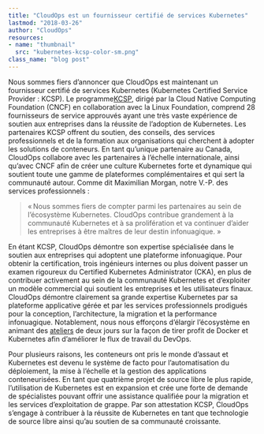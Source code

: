 ```yaml
---
title: "CloudOps est un fournisseur certifié de services Kubernetes"
lastmod: "2018-03-26"
author: "CloudOps"
resources:
- name: "thumbnail"
  src: "kubernetes-kcsp-color-sm.png"
class_name: "blog post"
---
```


<p>Nous sommes fiers d’annoncer que CloudOps est maintenant un fournisseur certifié de services Kubernetes (Kubernetes Certified Service Provider : KCSP). Le programme<a href="https://kubernetes.io/partners/" target="_blank">KCSP</a>, dirigé par la Cloud Native Computing Foundation (CNCF) en collaboration avec la Linux Foundation, comprend 28 fournisseurs de service approuvés ayant une très vaste expérience de soutien aux entreprises dans la réussite de l’adoption de Kubernetes. Les partenaires KCSP offrent du soutien, des conseils, des services professionnels et de la formation aux organisations qui cherchent à adopter les solutions de conteneurs. En tant qu’unique partenaire au Canada, CloudOps collabore avec les partenaires à l’échelle internationale, ainsi qu’avec CNCF afin de créer une culture Kubernetes forte et dynamique qui soutient toute une gamme de plateformes complémentaires et qui sert la communauté autour. Comme dit Maximilian Morgan, notre V.-P. des services professionnels :</p>

<blockquote>
<p>« Nous sommes fiers de compter parmi les partenaires au sein de l’écosystème Kubernetes. CloudOps contribue grandement à la communauté Kubernetes et à sa prolifération et va continuer d’aider les entreprises à être maîtres de leur destin infonuagique. »</p>
</blockquote>

<p>En étant KCSP, CloudOps démontre son expertise spécialisée dans le soutien aux entreprises qui adoptent une plateforme infonuagique. Pour obtenir la certification, trois ingénieurs internes ou plus doivent passer un examen rigoureux du Certified Kubernetes Administrator (CKA), en plus de contribuer activement au sein de la communauté Kubernetes et d’exploiter un modèle commercial qui soutient les entreprises et les utilisateurs finaux. CloudOps démontre clairement sa grande expertise Kubernetes par sa plateforme applicative gérée et par les services professionnels prodigués pour la conception, l’architecture, la migration et la performance infonuagique. Notablement, nous nous efforçons d’élargir l’écosystème en animant des <a href="https://www.cloudops.com/fr/ateliers-docker-kubernetes/" target="_blank">ateliers</a> de deux jours sur la façon de tirer profit de Docker et Kubernetes afin d’améliorer le flux de travail du DevOps.</p><p>Pour plusieurs raisons, les conteneurs ont pris le monde d’assaut et Kubernetes est devenu le système de facto pour l’automatisation du déploiement, la mise à l’échelle et la gestion des applications conteneurisées. En tant que quatrième projet de source libre le plus rapide, l’utilisation de Kubernetes est en expansion et crée une forte de demande de spécialistes pouvant offrir une assistance qualifiée pour la migration et les services d’exploitation de grappe. Par son attestation KCSP, CloudOps s’engage à contribuer à la réussite de Kubernetes en tant que technologie de source libre ainsi qu’au soutien de sa communauté croissante.</p>